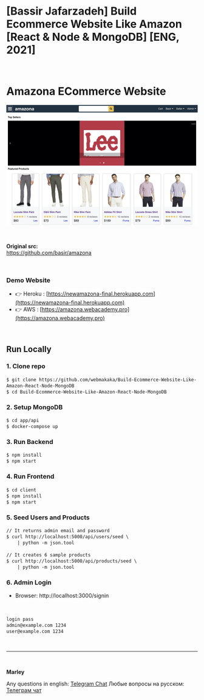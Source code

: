 # [Bassir Jafarzadeh] Build Ecommerce Website Like Amazon [React & Node & MongoDB] [ENG, 2021]

<br/>

# Amazona ECommerce Website

![amazona](/img/amazona.jpg)

<br/>

**Original src:**  
https://github.com/basir/amazona

<br/>

### Demo Website

- 👉 Heroku : [https://newamazona-final.herokuapp.com](https://newamazona-final.herokuapp.com)
- 👉 AWS : [https://amazona.webacademy.pro](https://amazona.webacademy.pro)

<br/>

## Run Locally

### 1. Clone repo

```
$ git clone https://github.com/webmakaka/Build-Ecommerce-Website-Like-Amazon-React-Node-MongoDB
$ cd Build-Ecommerce-Website-Like-Amazon-React-Node-MongoDB
```

### 2. Setup MongoDB

```
$ cd app/api
$ docker-compose up
```

### 3. Run Backend

```
$ npm install
$ npm start
```

### 4. Run Frontend

```
$ cd client
$ npm install
$ npm start
```

### 5. Seed Users and Products

```
// It returns admin email and password
$ curl http://localhost:5000/api/users/seed \
    | python -m json.tool

// It creates 6 sample products
$ curl http://localhost:5000/api/products/seed \
    | python -m json.tool
```

### 6. Admin Login

- Browser: http://localhost:3000/signin

<br/>

```
login pass
admin@example.com 1234
user@example.com 1234
```

<br/>

---

<br/>

**Marley**

Any questions in english: <a href="https://jsdev.org/chat/">Telegram Chat</a>
Любые вопросы на русском: <a href="https://jsdev.ru/chat/">Телеграм чат</a>
